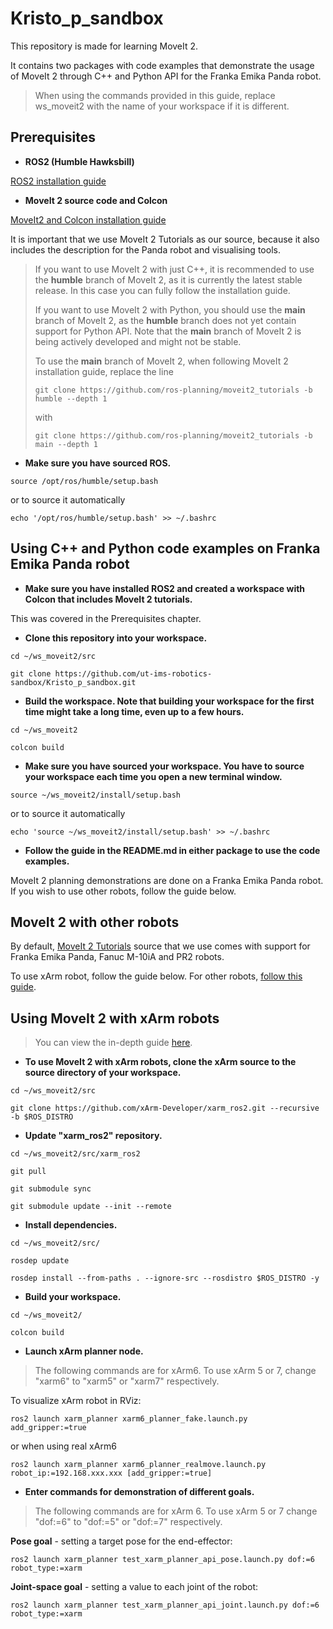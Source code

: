 # Kristo_p_sandbox
This repository is made for learning MoveIt 2.

It contains two packages with code examples that demonstrate the usage of MoveIt 2 through C++ and Python API for the Franka Emika Panda robot.

> When using the commands provided in this guide, replace ws_moveit2 with the name of your workspace if it is different.

## Prerequisites
* **ROS2 (Humble Hawksbill)**

[ROS2 installation guide](https://docs.ros.org/en/humble/Installation.html)

* **MoveIt 2 source code and Colcon**

[MoveIt2 and Colcon installation guide](https://moveit.picknik.ai/humble/doc/tutorials/getting_started/getting_started.html)

It is important that we use MoveIt 2 Tutorials as our source, because it also includes the description for the Panda robot and visualising tools.

>If you want to use MoveIt 2 with just C++, it is recommended to use the **humble** branch of MoveIt 2, as it is currently the latest stable release. In this case you can fully follow the installation guide.
>
>If you want to use MoveIt 2 with Python, you should use the **main** branch of MoveIt 2, as the **humble** branch does not yet contain support for Python API. Note that the **main** branch of MoveIt 2 is being actively developed and might not be stable.
>
>To use the **main** branch of MoveIt 2, when following MoveIt 2 installation guide, replace the line
>
>`git clone https://github.com/ros-planning/moveit2_tutorials -b humble --depth 1`
>
>with
>
>`git clone https://github.com/ros-planning/moveit2_tutorials -b main --depth 1`

* **Make sure you have sourced ROS.**

`source /opt/ros/humble/setup.bash`

or to source it automatically 

`echo '/opt/ros/humble/setup.bash' >> ~/.bashrc`

## Using C++ and Python code examples on Franka Emika Panda robot

* **Make sure you have installed ROS2 and created a workspace with Colcon that includes MoveIt 2 tutorials.**

This was covered in the Prerequisites chapter.

* **Clone this repository into your workspace.**

`cd ~/ws_moveit2/src`

`git clone https://github.com/ut-ims-robotics-sandbox/Kristo_p_sandbox.git`

* **Build the workspace. Note that building your workspace for the first time might take a long time, even up to a few hours.**

`cd ~/ws_moveit2`

`colcon build`

* **Make sure you have sourced your workspace. You have to source your workspace each time you open a new terminal window.**

`source ~/ws_moveit2/install/setup.bash`

or to source it automatically 

`echo 'source ~/ws_moveit2/install/setup.bash' >> ~/.bashrc`

* **Follow the guide in the README.md in either package to use the code examples.**

MoveIt 2 planning demonstrations are done on a Franka Emika Panda robot. If you wish to use other robots, follow the guide below.

## MoveIt 2 with other robots

By default, [MoveIt 2 Tutorials](https://github.com/ros-planning/moveit2_tutorials) source that we use comes with support for Franka Emika Panda, Fanuc M-10iA and PR2 robots.

To use xArm robot, follow the guide below. For other robots, [follow this guide](https://moveit.picknik.ai/humble/doc/examples/examples.html#integration-with-a-new-robot).

## Using MoveIt 2 with xArm robots

>You can view the in-depth guide [here](https://github.com/xArm-Developer/xarm_ros2/tree/humble).

* **To use MoveIt 2 with xArm robots, clone the xArm source to the source directory of your workspace.**

`cd ~/ws_moveit2/src`

`git clone https://github.com/xArm-Developer/xarm_ros2.git --recursive -b $ROS_DISTRO`

* **Update "xarm_ros2" repository.**

`cd ~/ws_moveit2/src/xarm_ros2`

`git pull`

`git submodule sync`

`git submodule update --init --remote`

* **Install dependencies.**

`cd ~/ws_moveit2/src/`

`rosdep update`

`rosdep install --from-paths . --ignore-src --rosdistro $ROS_DISTRO -y`

* **Build your workspace.**

`cd ~/ws_moveit2/`

`colcon build`

* **Launch xArm planner node.**

> The following commands are for xArm6. To use xArm 5 or 7, change "xarm6" to "xarm5" or "xarm7" respectively.

To visualize xArm robot in RViz:

`ros2 launch xarm_planner xarm6_planner_fake.launch.py add_gripper:=true`

or when using real xArm6

`ros2 launch xarm_planner xarm6_planner_realmove.launch.py robot_ip:=192.168.xxx.xxx [add_gripper:=true]`

* **Enter commands for demonstration of different goals.**

> The following commands are for xArm 6. To use xArm 5 or 7 change "dof:=6" to "dof:=5" or "dof:=7" respectively.

**Pose goal** - setting a target pose for the end-effector:

`ros2 launch xarm_planner test_xarm_planner_api_pose.launch.py dof:=6 robot_type:=xarm`

**Joint-space goal** - setting a value to each joint of the robot:

`ros2 launch xarm_planner test_xarm_planner_api_joint.launch.py dof:=6 robot_type:=xarm`

